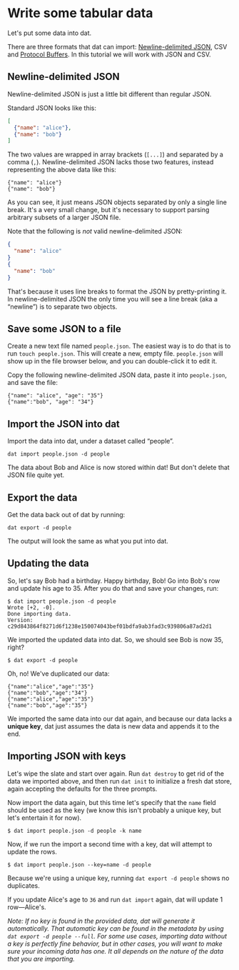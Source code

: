 # Write some tabular data

Let's put some data into dat.

There are three formats that dat can import: <a href="http://ndjson.org/" target="_blank">Newline-delimited JSON</a>, CSV and <a href="https://developers.google.com/protocol-buffers/" target="_blank">Protocol Buffers</a>. In this tutorial we will work with JSON and CSV.

## Newline-delimited JSON

Newline-delimited JSON is just a little bit different than regular JSON.

Standard JSON looks like this:

```JSON
[
  {"name": "alice"},
  {"name": "bob"}
]
```

The two values are wrapped in array brackets (`[...]`) and separated by a comma (`,`). Newline-delimited JSON lacks those two features, instead representing the above data like this:

```
{"name": "alice"}
{"name": "bob"}
```

As you can see, it just means JSON objects separated by only a single line break. It's a very small change, but it's necessary to support parsing arbitrary subsets of a larger JSON file.

Note that the following is _not_ valid newline-delimited JSON:

```JSON
{
  "name": "alice"
}
{
  "name": "bob"
}
```

That's because it uses line breaks to format the JSON by pretty-printing it. In newline-delimited JSON the only time you will see a line break (aka a “newline”) is to separate two objects.

## Save some JSON to a file

Create a new text file named `people.json`. The easiest way is to do that is to run `touch people.json`. This will create a new, empty file. `people.json` will show up in the file browser below, and you can double-click it to edit it.

Copy the following newline-delimited JSON data, paste it into `people.json`, and save the file:

```
{"name": "alice", "age": "35"}
{"name":"bob", "age": "34"}
```

## Import the JSON into dat

Import the data into dat, under a dataset called “people”.

```
dat import people.json -d people
```

The data about Bob and Alice is now stored within dat! But don't delete that JSON file quite yet.


## Export the data

Get the data back out of dat by running:

```
dat export -d people
```

The output will look the same as what you put into dat.

## Updating the data

So, let's say Bob had a birthday. Happy birthday, Bob! Go into Bob's row and update his age to 35. After you do that and save your changes, run:

```
$ dat import people.json -d people
Wrote [+2, -0].
Done importing data.
Version: c29d843864f8271d6f1238e150074043bef01bdfa9ab3fad3c939806a87ad2d1
```

We imported the updated data into dat. So, we should see Bob is now 35, right?

```
$ dat export -d people
```

Oh, no! We've duplicated our data:

```
{"name":"alice","age":"35"}
{"name":"bob","age":"34"}
{"name":"alice","age":"35"}
{"name":"bob","age":"35"}
```

We imported the same data into our dat again, and because our data lacks a **unique key**, dat just assumes the data is new data and appends it to the end.

## Importing JSON with keys

Let's wipe the slate and start over again. Run `dat destroy` to get rid of the data we imported above, and then run `dat init` to initialize a fresh dat store, again accepting the defaults for the three prompts.

Now import the data again, but this time let's specify that the `name` field should be used as the key (we know this isn't probably a unique key, but let's entertain it for now).

```
$ dat import people.json -d people -k name
```

Now, if we run the import a second time with a key, dat will attempt to update the rows.

```
$ dat import people.json --key=name -d people
```

Because we're using a unique key, running `dat export -d people` shows no duplicates.

If you update Alice's age to `36` and run `dat import` again, dat will update 1 row—Alice's.

*Note: If no key is found in the provided data, dat will generate it automatically. That automatic key can be found in the metadata by using `dat export -d people --full`. For some use cases, importing data without a key is perfectly fine behavior, but in other cases, you will want to make sure your incoming data has one. It all depends on the nature of the data that you are importing.*
